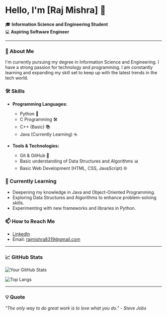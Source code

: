 # Hello, I'm [Raj Mishra] 👋

🎓 **Information Science and Engineering Student**  
💻 **Aspiring Software Engineer**

---

### 🚀 About Me

I'm currently pursuing my degree in Information Science and Engineering. I have a strong passion for technology and programming. I am constantly learning and expanding my skill set to keep up with the latest trends in the tech world.

### 🛠️ Skills

- **Programming Languages:**
  - Python 🐍
  - C Programming 🛠️
  - C++ (Basic) 📚
  - Java (Currently Learning) ☕
  
- **Tools & Technologies:**
  - Git & GitHub 🌟
  - Basic understanding of Data Structures and Algorithms 📊
  - Basic Web Development (HTML, CSS, JavaScript) 🌐

### 🌱 Currently Learning

- Deepening my knowledge in Java and Object-Oriented Programming.
- Exploring Data Structures and Algorithms to enhance problem-solving skills.
- Experimenting with new frameworks and libraries in Python.

### 📫 How to Reach Me

- [LinkedIn]([https://www.linkedin.com/in/yourprofile](https://www.linkedin.com/in/rajmishra16/))
- Email: rajmishra8319@gmail.com


---

### 📈 GitHub Stats

![Your GitHub Stats](https://github-readme-stats.vercel.app/api?username=yourusername&show_icons=true&theme=radical)

![Top Langs](https://github-readme-stats.vercel.app/api/top-langs/?username=yourusername&layout=compact&theme=radical)

---

### 💡 Quote

_"The only way to do great work is to love what you do." - Steve Jobs_
